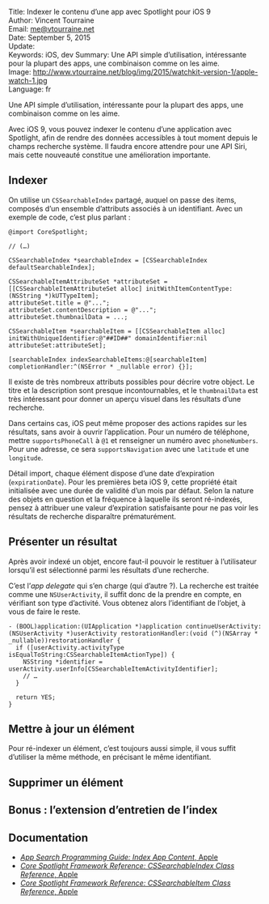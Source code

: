 Title:     Indexer le contenu d’une app avec Spotlight pour iOS 9  
Author:    Vincent Tourraine  
Email:     me@vtourraine.net  
Date:      September 5, 2015  
Update:   
Keywords:  iOS, dev
Summary:   Une API simple d’utilisation, intéressante pour la plupart des apps, une combinaison comme on les aime.  
Image:     http://www.vtourraine.net/blog/img/2015/watchkit-version-1/apple-watch-1.jpg  
Language:  fr  

Une API simple d’utilisation, intéressante pour la plupart des apps, une combinaison comme on les aime.

Avec iOS 9, vous pouvez indexer le contenu d’une application avec Spotlight, afin de rendre des données accessibles à tout moment depuis le champs recherche système. Il faudra encore attendre pour une API Siri, mais cette nouveauté constitue une amélioration importante.


## Indexer

On utilise un `CSSearchableIndex` partagé, auquel on passe des items, composés d’un ensemble d’attributs associés à un identifiant. Avec un exemple de code, c’est plus parlant :

``` objc
@import CoreSpotlight;

// (…)

CSSearchableIndex *searchableIndex = [CSSearchableIndex defaultSearchableIndex];

CSSearchableItemAttributeSet *attributeSet = [[CSSearchableItemAttributeSet alloc] initWithItemContentType:(NSString *)kUTTypeItem];
attributeSet.title = @"...";
attributeSet.contentDescription = @"...";
attributeSet.thumbnailData = ...;

CSSearchableItem *searchableItem = [[CSSearchableItem alloc] initWithUniqueIdentifier:@"##ID##" domainIdentifier:nil attributeSet:attributeSet];

[searchableIndex indexSearchableItems:@[searchableItem] completionHandler:^(NSError * _nullable error) {}];
```

Il existe de très nombreux attributs possibles pour décrire votre object. Le titre et la description sont presque incontournables, et le `thumbnailData` est très intéressant pour donner un aperçu visuel dans les résultats d’une recherche. 

Dans certains cas, iOS peut même proposer des actions rapides sur les résultats, sans avoir à ouvrir l’application. Pour un numéro de téléphone, mettre `supportsPhoneCall` à `@1` et renseigner un numéro avec `phoneNumbers`. Pour une adresse, ce sera `supportsNavigation` avec une `latitude` et une `longitude`.

Détail import, chaque élément dispose d’une date d’expiration (`expirationDate`). Pour les premières beta iOS 9, cette propriété était initialisée avec une durée de validité d’un mois par défaut. Selon la nature des objets en question et la fréquence à laquelle ils seront ré-indexés, pensez à attribuer une valeur d’expiration satisfaisante pour ne pas voir les résultats de recherche disparaître prématurément.


## Présenter un résultat

Après avoir indexé un objet, encore faut-il pouvoir le restituer à l’utilisateur lorsqu’il est sélectionné parmi les résultats d’une recherche.  

C’est l’_app delegate_ qui s’en charge (qui d’autre ?). La recherche est traitée comme une `NSUserActivity`, il suffit donc de la prendre en compte, en vérifiant son type d’activité. Vous obtenez alors l’identifiant de l’objet, à vous de faire le reste.

``` objc
- (BOOL)application:(UIApplication *)application continueUserActivity:(NSUserActivity *)userActivity restorationHandler:(void (^)(NSArray * _nullable))restorationHandler {
  if ([userActivity.activityType isEqualToString:CSSearchableItemActionType]) {
    NSString *identifier = userActivity.userInfo[CSSearchableItemActivityIdentifier];
    // …
  }

  return YES;
}
```


## Mettre à jour un élément

Pour ré-indexer un élément, c’est toujours aussi simple, il vous suffit d’utiliser la même méthode, en précisant le même identifiant.

## Supprimer un élément


## Bonus : l’extension d’entretien de l’index


## Documentation

- [_App Search Programming Guide: Index App Content_, Apple](https://developer.apple.com/library/prerelease/ios/documentation/General/Conceptual/AppSearch/AppContent.html#//apple_ref/doc/uid/TP40016308-CH7-SW1)
- [_Core Spotlight Framework Reference: CSSearchableIndex Class Reference_, Apple](https://developer.apple.com/library/prerelease/ios/documentation/CoreSpotlight/Reference/CSSearchableIndex_Class/index.html#//apple_ref/occ/instm/CSSearchableIndex/)
- [_Core Spotlight Framework Reference: CSSearchableItem Class Reference_, Apple](https://developer.apple.com/library/prerelease/ios/documentation/CoreSpotlight/Reference/CSSearchableItem_Class/index.html#//apple_ref/occ/cl/CSSearchableItem)